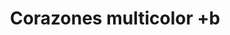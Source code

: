 ---
title: Corazones multicolor +b
date: 
draft: false

# descripcion
description : Pulsera de plata 925

materials: Plata 925

color: Naranja, Violeta, Amarillo, Verde y Celeste

dimensions: 19cm largo

code: 03-09-0565

type: "Pulseras"

categories: []

price: $2.610,00

# Images
# first image will be shown in the product page
images:
  # - image: "images/path_to_image"
  # La ubicacion de las imagenes es imagenes/Pulseras/Pulseras.Plata/03-09-0565-corazones-multicolor-+b
  - image: "./images/pulseras/plata/03-09-0565.JPG"
---